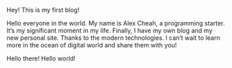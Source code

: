 Hey! This is my first blog!

Hello everyone in the world. My name is Alex Cheah, a programming starter. It’s my significant moment in my life. Finally, I have my own blog and my new personal site. Thanks to the modern technologies. I can’t wait to learn more in the ocean of digital world and share them with you!

Hello there! Hello world!

